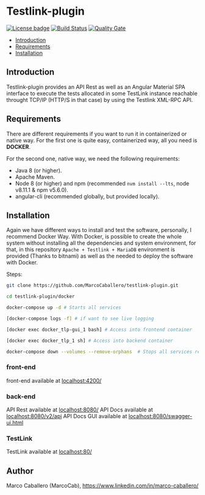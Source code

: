 ﻿# Testlink-plugin

[![License badge](https://img.shields.io/hexpm/l/plug.svg)](http://www.apache.org/licenses/LICENSE-2.0)
[![Build Status](https://api.travis-ci.org/MarcoCaballero/testlink-plugin.svg?branch=master)](https://travis-ci.org/MarcoCaballero/testlink-plugin)
[![Quality Gate](https://sonarcloud.io/api/badges/gate?key=com.marco.tlp%3Atestlink-plugin-rest)](https://sonarcloud.io/dashboard/index/com.marco.tlp%3Atestlink-plugin-rest)

* [Introduction](https://github.com/MarcoCaballero/testlink-plugin#introduction)
* [Requirements](https://github.com/MarcoCaballero/testlink-plugin#requirements)
* [Installation](https://github.com/MarcoCaballero/testlink-plugin#installation)

## Introduction

Testlink-plugin provides an API Rest as well as an Angular Material SPA interface to execute the tests allocated in some TestLink instance reachable throught TCP/IP (HTTP/S in that case) by using the Testlink XML-RPC API.

## Requirements

There are different requirements if you want to run it in containerized or native way.
For the first one is quite easy, containerized way, all you need is **DOCKER**.

For the second one, native way, we need the following requirements:

* Java 8 (or higher).
* Apache Maven.
* Node 8 (or higher) and npm (recommended `nvm install --lts`, node v8.11.1 & npm v5.6.0).
* angular-cli (recommended globally, but provided locally).

## Installation

Again we have different ways to install and test the software, personally, I recommend Docker Way.
With Docker, is possible to create the whole system without installing all the dependencies and system environment, for that, in this repository `Apache + Testlink + MariaDB` environment is provided (Thanks to bitnami) as well as the needed to deploy the software with Docker.

Steps:

```bash
git clone https://github.com/MarcoCaballero/testlink-plugin.git

cd testlink-plugin/docker

docker-compose up -d # Starts all services

[docker-compose logs -f] # if want to see live logging

[docker exec docker_tlp-gui_1 bash] # Access into frontend container

[docker exec docker_tlp_1 sh] # Access into backend container

docker-compose down --volumes --remove-orphans  # Stops all services removing intermediates and volumes
```

### front-end

front-end available at <localhost:4200/>

### back-end

API Rest available at <localhost:8080/>
API Docs available at <localhost:8080/v2/api>
API Docs GUI available at <localhost:8080/swagger-ui.html>

### TestLink

TestLink available at <localhost:80/>

## Author

Marco Caballero (MarcoCab), <https://www.linkedin.com/in/marco-caballero/>